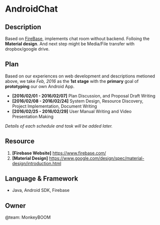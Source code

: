# AndroidChat

Description
-----------

Based on [FireBase](https://www.firebase.com/), implements chat room without backend. Folloing the __Material design__. And next step might be Media/File transfer with dropbox/google drive.

Plan
----

Based on our experiences on web development and descriptions metioned above, we take _Feb, 2016_ as the __1st stage__ with the __primary__ goal of __prototyping__ our own Android App.

* __[2016/02/01 - 2016/02/07]__ Plan Discussion, and Proposal Draft Writing
* __[2016/02/08 - 2016/02/24]__ System Design, Resource Discovery, Project Implementation, Document Writing 
* __[2016/02/25 - 2016/02/29]__ User Manual Writing and Video Presentation Making

_Details of each schedule and task will be added later._

Resource
--------

1. __[Firebase Website]__ https://www.firebase.com/
2. __[Material Design]__ https://www.google.com/design/spec/material-design/introduction.html

Language & Framework
--------------------

+ Java, Android SDK, Firebase

Owner
-----

@team: MonkeyBOOM


